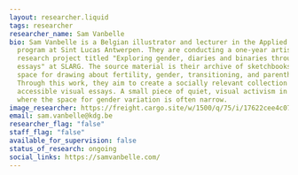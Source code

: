 ```yaml
---
layout: researcher.liquid
tags: researcher
researcher_name: Sam Vanbelle
bio: Sam Vanbelle is a Belgian illustrator and lecturer in the Applied Masters
  program at Sint Lucas Antwerpen. They are conducting a one-year artistic
  research project titled "Exploring gender, diaries and binaries through visual
  essays" at SLARG. The source material is their archive of sketchbooks—a safe
  space for drawing about fertility, gender, transitioning, and parenthood.
  Through this work, they aim to create a socially relevant collection of
  accessible visual essays. A small piece of quiet, visual activism in a world
  where the space for gender variation is often narrow.
image_researcher: https://freight.cargo.site/w/1500/q/75/i/17622cee4c07049e03633a50941ba875714d8493e6372b159e7fc024db993d30/zelfportret-sam_2024_v02.jpg
email: sam.vanbelle@kdg.be
researcher_flag: "false"
staff_flag: "false"
available_for_supervision: false
status_of_research: ongoing
social_links: https://samvanbelle.com/
---
```

